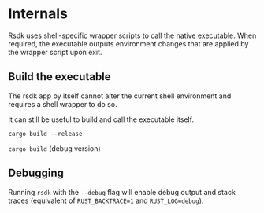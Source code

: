 # Internals

Rsdk uses shell-specific wrapper scripts to call the native executable.
When required, the executable outputs environment changes that are applied by the wrapper script upon exit.

## Build the executable

The rsdk app by itself cannot alter the current shell environment and requires a shell wrapper to do so. 

It can still be useful to build and call the executable itself.  

``cargo build --release``

``cargo build`` (debug version)

## Debugging

Running ``rsdk`` with the `--debug` flag will enable debug output and stack traces (equivalent of `RUST_BACKTRACE=1` and `RUST_LOG=debug`).
